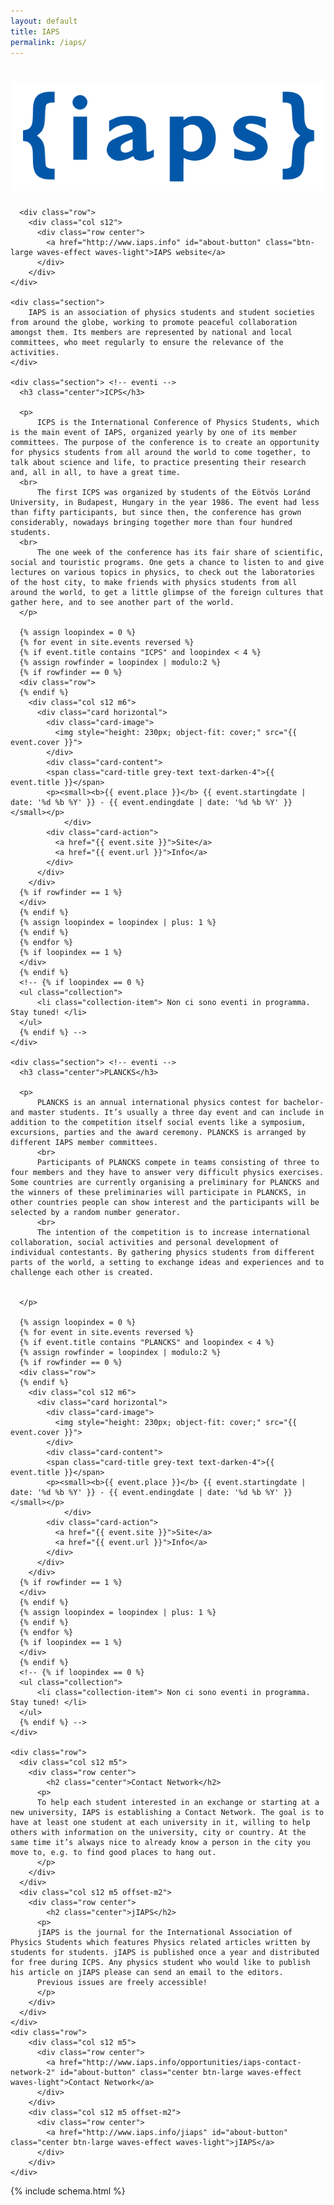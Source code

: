 ```yaml
---
layout: default
title: IAPS
permalink: /iaps/
---
```


<div id="index-banner">
  <div class="row">
      <div class="col l4 offset-l4 s8 offset-s2">
	<h1>
	  <img id="index-top-logo" src="/img/iaps.png" alt="Logo dell'IAPS">
	</h1>
      </div>
  </div>
</div>

<div class="no-pad-top" id="index-page">
  <div class="container">
      
      <div class="row">
        <div class="col s12">
          <div class="row center">
            <a href="http://www.iaps.info" id="about-button" class="btn-large waves-effect waves-light">IAPS website</a>
          </div>
        </div>
    </div>
      
    <div class="section">
        IAPS is an association of physics students and student societies from around the globe, working to promote peaceful collaboration amongst them. Its members are represented by national and local committees, who meet regularly to ensure the relevance of the activities.
    </div>    

    <div class="section"> <!-- eventi -->
      <h3 class="center">ICPS</h3>
      
      <p>
          ICPS is the International Conference of Physics Students, which is the main event of IAPS, organized yearly by one of its member committees. The purpose of the conference is to create an opportunity for physics students from all around the world to come together, to talk about science and life, to practice presenting their research and, all in all, to have a great time.
      <br>
          The first ICPS was organized by students of the Eötvös Loránd University, in Budapest, Hungary in the year 1986. The event had less than fifty participants, but since then, the conference has grown considerably, nowadays bringing together more than four hundred students.
      <br>
          The one week of the conference has its fair share of scientific, social and touristic programs. One gets a chance to listen to and give lectures on various topics in physics, to check out the laboratories of the host city, to make friends with physics students from all around the world, to get a little glimpse of the foreign cultures that gather here, and to see another part of the world.
      </p>
      
      {% assign loopindex = 0 %}
      {% for event in site.events reversed %}
      {% if event.title contains "ICPS" and loopindex < 4 %}
      {% assign rowfinder = loopindex | modulo:2 %}
      {% if rowfinder == 0 %} 
      <div class="row"> 
      {% endif %}
        <div class="col s12 m6">
          <div class="card horizontal">
            <div class="card-image">
      	      <img style="height: 230px; object-fit: cover;" src="{{ event.cover }}">
            </div>
            <div class="card-content">
          	<span class="card-title grey-text text-darken-4">{{ event.title }}</span>
          	<p><small><b>{{ event.place }}</b> {{ event.startingdate | date: '%d %b %Y' }} - {{ event.endingdate | date: '%d %b %Y' }}</small></p>
                </div>
          	<div class="card-action">
          	  <a href="{{ event.site }}">Site</a>
          	  <a href="{{ event.url }}">Info</a>
          	</div>
          </div>
        </div>
      {% if rowfinder == 1 %} 
      </div>
      {% endif %}
      {% assign loopindex = loopindex | plus: 1 %}
      {% endif %}
      {% endfor %}
      {% if loopindex == 1 %} 
      </div>
      {% endif %}
      <!-- {% if loopindex == 0 %}
      <ul class="collection">
          <li class="collection-item"> Non ci sono eventi in programma. Stay tuned! </li>
      </ul>
      {% endif %} -->
    </div> 
    
    <div class="section"> <!-- eventi -->
      <h3 class="center">PLANCKS</h3>
      
      <p>
          PLANCKS is an annual international physics contest for bachelor- and master students. It’s usually a three day event and can include in addition to the competition itself social events like a symposium, excursions, parties and the award ceremony. PLANCKS is arranged by different IAPS member committees.
          <br>
          Participants of PLANCKS compete in teams consisting of three to four members and they have to answer very difficult physics exercises. Some countries are currently organising a preliminary for PLANCKS and the winners of these preliminaries will participate in PLANCKS, in other countries people can show interest and the participants will be selected by a random number generator.
          <br>
          The intention of the competition is to increase international collaboration, social activities and personal development of individual contestants. By gathering physics students from different parts of the world, a setting to exchange ideas and experiences and to challenge each other is created.

          
      </p>
      
      {% assign loopindex = 0 %}
      {% for event in site.events reversed %}
      {% if event.title contains "PLANCKS" and loopindex < 4 %}
      {% assign rowfinder = loopindex | modulo:2 %}
      {% if rowfinder == 0 %} 
      <div class="row"> 
      {% endif %}
        <div class="col s12 m6">
          <div class="card horizontal">
            <div class="card-image">
      	      <img style="height: 230px; object-fit: cover;" src="{{ event.cover }}">
            </div>
            <div class="card-content">
          	<span class="card-title grey-text text-darken-4">{{ event.title }}</span>
          	<p><small><b>{{ event.place }}</b> {{ event.startingdate | date: '%d %b %Y' }} - {{ event.endingdate | date: '%d %b %Y' }}</small></p>
                </div>
          	<div class="card-action">
          	  <a href="{{ event.site }}">Site</a>
          	  <a href="{{ event.url }}">Info</a>
          	</div>
          </div>
        </div>
      {% if rowfinder == 1 %} 
      </div>
      {% endif %}
      {% assign loopindex = loopindex | plus: 1 %}
      {% endif %}
      {% endfor %}
      {% if loopindex == 1 %} 
      </div>
      {% endif %}
      <!-- {% if loopindex == 0 %}
      <ul class="collection">
          <li class="collection-item"> Non ci sono eventi in programma. Stay tuned! </li>
      </ul>
      {% endif %} -->
    </div>
    
    <div class="row">
      <div class="col s12 m5">
        <div class="row center">
            <h2 class="center">Contact Network</h2>
          <p>
          To help each student interested in an exchange or starting at a new university, IAPS is establishing a Contact Network. The goal is to have at least one student at each university in it, willing to help others with information on the university, city or country. At the same time it’s always nice to already know a person in the city you move to, e.g. to find good places to hang out.
          </p>
        </div>
      </div>
      <div class="col s12 m5 offset-m2">
        <div class="row center">
            <h2 class="center">jIAPS</h2>
          <p>
          jIAPS is the journal for the International Association of Physics Students which features Physics related articles written by students for students. jIAPS is published once a year and distributed for free during ICPS. Any physics student who would like to publish his article on jIAPS please can send an email to the editors.
          Previous issues are freely accessible!
          </p>
        </div>
      </div>
    </div>
    <div class="row">
        <div class="col s12 m5">
          <div class="row center">
            <a href="http://www.iaps.info/opportunities/iaps-contact-network-2" id="about-button" class="center btn-large waves-effect waves-light">Contact Network</a>
          </div>
        </div>
        <div class="col s12 m5 offset-m2">
          <div class="row center">
            <a href="http://www.iaps.info/jiaps" id="about-button" class="center btn-large waves-effect waves-light">jIAPS</a>
          </div>
        </div>
    </div>

    
  </div>
</div>


<!-- Modal Structure -->
<!-- <div id="modal1" class="modal"> -->
<!--   <div class="modal-content"> -->
<!--     <h4>PLANCKS 2016</h4> -->
<!--     <div class="chip">Bucharest, Romania</div><div class="chip">20-23 Maggio 2016</div> -->
<!--     <p>PLANCKS è una competizione di fisica teorica organizzata da IAPS, che bla bla bla</p> -->
<!--   </div> -->

<!--   <div class="modal-footer"> -->
<!--     <a href="#!" class=" modal-action modal-close waves-effect waves-green btn-flat">Chiudi</a> -->
<!--     <a href="http://2016.plancks.org" class=" modal-action modal-close waves-effect waves-green btn-flat">Sito ufficiale</a> -->
<!--   </div> -->
<!-- </div> -->

<!-- {% include eventi_homepage_modal.html %} -->
{% include schema.html %}
